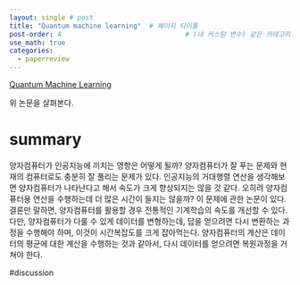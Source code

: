 ```yaml
---
layout: single # post
title: "Quantum machine learning"  # 페이지 타이틀
post-order: 4                               # (내 커스텀 변수) 같은 카테고리 내 정렬 순서
use_math: true
categories:
  - paperreview
---
```


[Quantum Machine Learning][paperlink]

[paperlink]:https://arxiv.org/abs/1611.09347

위 논문을 살펴본다. 

# summary
양자컴퓨터가 인공지능에 끼치는 영향은 어떻게 될까?
양자컴퓨터가 잘 푸는 문제와 현재의 컴퓨터로도 충분히 잘 풀리는 문제가 있다. 인공지능의 거대행렬 연산을 생각해보면 양자컴퓨터가 나타난다고 해서 속도가 크게 향상되지는 않을 것 같다.
오히려 양자컴퓨터용 연산을 수행하는데 더 많은 시간이 들지는 않을까?
이 문제에 관한 논문이 있다. 결론만 말하면, 양자컴퓨터를 활용할 경우 전통적인 기계학습의 속도를 개선할 수 있다.
다만, 양자컴퓨터가 다룰 수 있게 데이터를 변형하는데, 답을 얻으려면 다시 변환하는 과정을 수행해야 하며, 이것이 시간복잡도를 크게 잡아먹는다.
양자컴퓨터의 계산은 데이터의 평균에 대한 계산을 수행하는 것과 같아서, 다시 데이터를 얻으려면 복원과정을 거쳐야 한다.




#discussion


